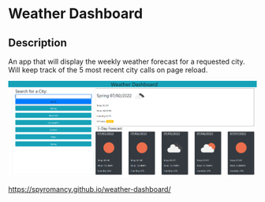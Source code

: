 # Weather Dashboard

## Description
An app that will display the weekly weather forecast for a requested city. Will keep track of the 5 most recent city calls on page reload.

![A window with a list of cities to the left and the current and 5 day forecast for Spring, TX on the right](./assets/images/Capture.PNG)

https://spyromancy.github.io/weather-dashboard/
